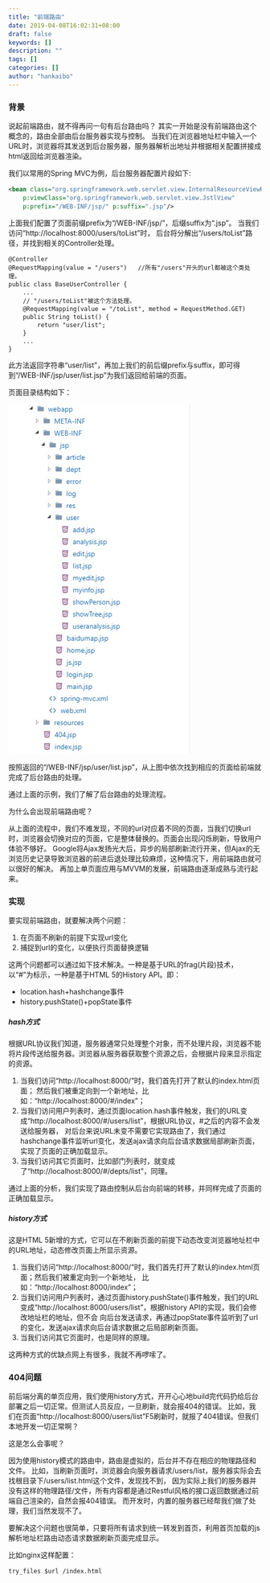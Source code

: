 ```yaml
---
title: "前端路由"
date: 2019-04-08T16:02:31+08:00
draft: false
keywords: []
description: ""
tags: []
categories: []
author: "hankaibo"
---
```

### 背景
说起前端路由，就不得再问一句有后台路由吗？
其实一开始是没有前端路由这个概念的，路由全部由后台服务器实现与控制。
当我们在浏览器地址栏中输入一个URL时，浏览器将其发送到后台服务器，服务器解析出地址并根据相关配置拼接成html返回给浏览器渲染。

我们以常用的Spring MVC为例，后台服务器配置片段如下:

```xml
<bean class="org.springframework.web.servlet.view.InternalResourceViewResolver"
    p:viewClass="org.springframework.web.servlet.view.JstlView"
    p:prefix="/WEB-INF/jsp/" p:suffix=".jsp"/>
```

上面我们配置了页面前缀prefix为“/WEB-INF/jsp/”，后缀suffix为“.jsp”。
当我们访问“http://localhost:8000/users/toList”时，
后台将分解出“/users/toList”路径，并找到相关的Controller处理。

```
@Controller
@RequestMapping(value = "/users")   //所有"/users"开头的url都被这个类处理。
public class BaseUserController {
    ...
    // "/users/toList"被这个方法处理。
    @RequestMapping(value = "/toList", method = RequestMethod.GET)  
    public String toList() {
        return "user/list";
    }
    ...
}
```
此方法返回字符串“user/list”，再加上我们的前后缀prefix与suffix，即可得到“/WEB-INF/jsp/user/list.jsp”为我们返回给前端的页面。

页面目录结构如下：

![用户列表](/img/user_list.jpg "用户列表")

按照返回的“/WEB-INF/jsp/user/list.jsp”，从上图中依次找到相应的页面给前端就完成了后台路由的处理。

通过上面的示例，我们了解了后台路由的处理流程。

为什么会出现前端路由呢？

从上面的流程中，我们不难发现，不同的url对应着不同的页面，当我们切换url时，浏览器会切换对应的页面，它是整体替换的。页面会出现闪烁刷新，导致用户体验不够好。
Google将Ajax发扬光大后，异步的局部刷新流行开来，但Ajax的无浏览历史记录导致浏览器的前进后退处理比较麻烦，这种情况下，用前端路由就可以很好的解决。
再加上单页面应用与MVVM的发展，前端路由逐渐成熟与流行起来。

### 实现
要实现前端路由，就要解决两个问题：

 1. 在页面不刷新的前提下实现url变化
 2. 捕捉到url的变化，以便执行页面替换逻辑

这两个问题都可以通过如下技术解决。一种是基于URL的frag(片段)技术，以“#”为标示，一种是基于HTML 5的History API。即：

* location.hash+hashchange事件
* history.pushState()+popState事件

##### hash方式
根据URL协议我们知道，服务器通常只处理整个对象，而不处理片段，浏览器不能将片段传送给服务器。浏览器从服务器获取整个资源之后，会根据片段来显示指定的资源。

1. 当我们访问“http://localhost:8000/”时，我们首先打开了默认的index.html页面；
然后我们被重定向到一个新地址，比如：“http://localhost:8000/#/index”；
2. 当我们访问用户列表时，通过页面location.hash事件触发，我们的URL变成“http://localhost:8000/#/users/list”，根据URL协议，#之后的内容不会发送给服务器，
对后台来说URL未变不需要它实现路由了，我们通过hashchange事件监听url变化，发送ajax请求向后台请求数据局部刷新页面，实现了页面的正确加载显示。
3. 当我们访问其它页面时，比如部门列表时，就变成了“http://localhost:8000/#/depts/list”，同理。

通过上面的分析，我们实现了路由控制从后台向前端的转移，并同样完成了页面的正确加载显示。

##### history方式
这是HTML 5新增的方式，它可以在不刷新页面的前提下动态改变浏览器地址栏中的URL地址，动态修改页面上所显示资源。

1. 当我们访问“http://localhost:8000/”时，我们首先打开了默认的index.html页面；然后我们被重定向到一个新地址，
比如：“http://localhost:8000/index”；
2. 当我们访问用户列表时，通过页面history.pushState()事件触发，我们的URL变成“http://localhost:8000/users/list”，根据history API的实现，我们会修改地址栏的地址，但不会
向后台发送请求，再通过popState事件监听到了url的变化，发送ajax请求向后台请求数据之后局部刷新页面。
3. 当我们访问其它页面时，也是同样的原理。

这两种方式的优缺点网上有很多，我就不再啰嗦了。

### 404问题
前后端分离的单页应用，我们使用history方式，开开心心地build完代码扔给后台部署之后一切正常。但测试人员反应，一旦刷新，就会报404的错误。
比如，我们在页面“http://localhost:8000/users/list”F5刷新时，就报了404错误。但我们本地开发一切正常啊？

这是怎么会事呢？

因为使用history模式的路由中，路由是虚拟的，后台并不存在相应的物理路径和文件。
比如，当刷新页面时，浏览器会向服务器请求/users/list，服务器实际会去找根目录下/users/list.html这个文件，发现找不到，
因为实际上我们的服务器并没有这样的物理路径/文件，所有内容都是通过Restful风格的接口返回数据通过前端自己渲染的，自然会报404错误。
而开发时，内置的服务器已经帮我们做了处理，我们当然发现不了。

要解决这个问题也很简单，只要将所有请求到统一转发到首页，利用首页加载的js解析地址栏路由动态请求数据刷新页面完成显示。

比如nginx这样配置：
```xml
try_files $url /index.html
```





